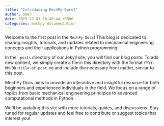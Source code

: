 ```yaml
---
title: "Introducing MechPy Docs!"
author: omar
date: 2023-12-01 10:46:44 +0000
categories: mechpy documentation
---
```


Welcome to the first post in the `MechPy Docs`! This blog is dedicated to sharing insights, tutorials, and updates related to mechanical engineering concepts and their applications in Python programming.

In the `_posts` directory of our Jekyll site, you will find our blog posts. To add new content, we simply create a file in this directory with the format `YYYY-MM-DD-title-of-post.md` and include the necessary front matter, similar to this post.

MechPy Docs aims to provide an interactive and insightful resource for both beginners and experienced individuals in the field. We focus on a range of topics from basic mechanical engineering principles to advanced computational methods in Python.

We'll be updating this site with more tutorials, guides, and discussions. Stay tuned for regular updates and feel free to contribute or suggest topics that interest you!